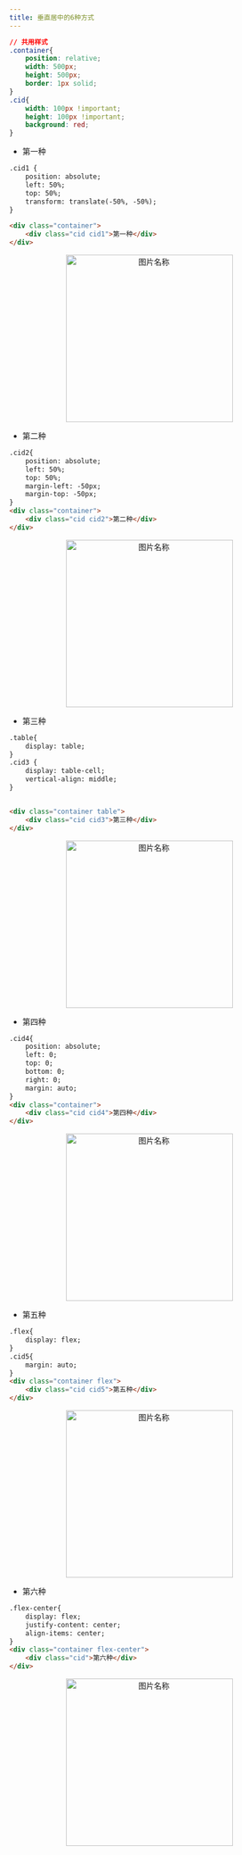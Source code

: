 ```yaml
---
title: 垂直居中的6种方式
---
```


```css
// 共用样式
.container{
	position: relative;
	width: 500px;
	height: 500px;
	border: 1px solid;
}
.cid{
	width: 100px !important;
	height: 100px !important;
	background: red;
}
```

- 第一种

```html
.cid1 {
	position: absolute;
	left: 50%;
	top: 50%;
	transform: translate(-50%, -50%);
}

<div class="container">
	<div class="cid cid1">第一种</div>
</div>
```

<center><img src="https://tva1.sinaimg.cn/large/00831rSTgy1gcfoaorh2ij30sc0s6q3n.jpg" width = "300" alt="图片名称" align=center />
</center>

- 第二种

```html
.cid2{
	position: absolute;
	left: 50%;
	top: 50%;
	margin-left: -50px;
	margin-top: -50px;
}
<div class="container">
	<div class="cid cid2">第二种</div>
</div>
```

<center><img src="https://tva1.sinaimg.cn/large/00831rSTgy1gcfobawqlij30t00rymxx.jpg" width = "300" alt="图片名称" align=center />
</center>

- 第三种

```html
.table{
	display: table;
}
.cid3 {
	display: table-cell;
	vertical-align: middle;
}


<div class="container table">
	<div class="cid cid3">第三种</div>
</div>
```

<center><img src="https://tva1.sinaimg.cn/large/00831rSTgy1gcfodaz0nsj30su0ryjs7.jpg" width = "300" alt="图片名称" align=center />
</center>


- 第四种

```html
.cid4{
	position: absolute;
	left: 0;
	top: 0;
	bottom: 0;
	right: 0;
	margin: auto;
}
<div class="container">
	<div class="cid cid4">第四种</div>
</div>
```

<center><img src="https://tva1.sinaimg.cn/large/00831rSTgy1gcfodkv39uj30t60s0js8.jpg" width = "300" alt="图片名称" align=center />
</center>



- 第五种

```html
.flex{
	display: flex;
}
.cid5{
	margin: auto;
}
<div class="container flex">
	<div class="cid cid5">第五种</div>
</div>
```

<center><img src="https://tva1.sinaimg.cn/large/00831rSTgy1gcfoe8jsmjj30sc0rygmg.jpg" width = "300" alt="图片名称" align=center />
</center>


- 第六种

```html
.flex-center{
	display: flex;
	justify-content: center;
	align-items: center;
}
<div class="container flex-center">
	<div class="cid">第六种</div>
</div>
```

<center><img src="https://tva1.sinaimg.cn/large/00831rSTgy1gcfodx86m6j30s80s0gmg.jpg" width = "300" alt="图片名称" align=center />
</center>







